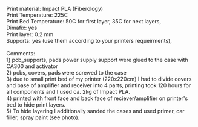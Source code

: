 Print material: Impact PLA (Fiberology)<br>
Print Temperature: 225C<br>
Print Bed Temperature: 50C for first layer, 35C for next layers,<br>
Dimafix: yes<br>
Print layer: 0.2 mm<br>
Supports: yes (use them according to your printers requeirments),<br>
<br>
Comments: <br>
	1) pcb_supports, pads power supply support  were glued to the case with CA300 and activator<br>
	2) pcbs, covers, pads were screwed to the case<br>
	3) due to small print bed of my printer (220x220cm) I had to divide covers and base of amplifier and receiver into 4 parts, printing took 120 hours for all components and I used ca. 2kg of Impact PLA.<br>
	4) printed with front face and back face of reciever/amplifier on printer's bed to hide print layers.<br>
	5) To hide layering I additionally sanded the cases and used primer, car filler, spray paint (see photo).<br>
